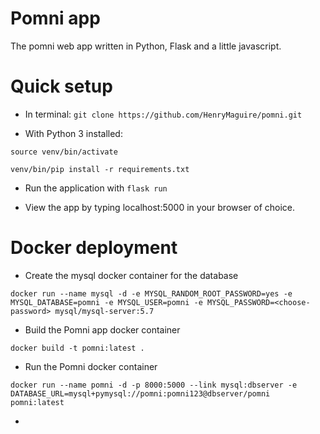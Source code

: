 # Pomni app
The pomni web app written in Python, Flask and a little javascript.

# Quick setup
- In terminal:
`git clone https://github.com/HenryMaguire/pomni.git`

- With Python 3 installed:

`source venv/bin/activate`

`venv/bin/pip install -r requirements.txt`

- Run the application with `flask run`

- View the app by typing localhost:5000 in your browser of choice.

# Docker deployment

- Create the mysql docker container for the database

`docker run --name mysql -d -e MYSQL_RANDOM_ROOT_PASSWORD=yes -e MYSQL_DATABASE=pomni -e MYSQL_USER=pomni -e MYSQL_PASSWORD=<choose-password> mysql/mysql-server:5.7`
- Build the Pomni app docker container

`docker build -t pomni:latest .`

- Run the Pomni docker container

`docker run --name pomni -d -p 8000:5000 --link mysql:dbserver -e DATABASE_URL=mysql+pymysql://pomni:pomni123@dbserver/pomni pomni:latest`

-
